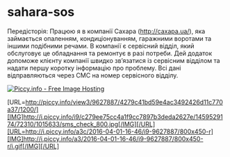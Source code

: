 # sahara-sos
Передісторія: Працюю я в компанії Сахара (http://caxapa.ua/), яка займається опаленням, кондиціонуванням, гаражними воротами та іншими подібними речами. В компанії є сервісний відділ, який обслуговує це обладнання та ремонтує в разі потреби. 
Дей додаток допоможе клієнту компанії швидко зв’язатися із сервісним відділом та надати першу коротку інформацію про проблему. Всі дані відправляються через СМС на номер сервісного відділу.

<a href="http://piccy.info/view3/9610269/6632a732e1b034784e1483726035b640/1200/" target="_blank"><img src="http://i.piccy.info/i9/57bae9fed34942299f0044db1ff87ce7/1459193848/83806/456596/1_800.jpg" alt="Piccy.info - Free Image Hosting" border="0" /></a><a href="http://i.piccy.info/a3c/2016-03-28-19-37/i9-9610269/800x450-r" target="_blank"><img src="http://i.piccy.info/a3/2016-03-28-19-37/i9-9610269/800x450-r/i.gif" alt="" border="0" /></a>

[URL=http://piccy.info/view3/9627887/4279c41bd59e4ac3492426d11c770a37/1200/][IMG]http://i.piccy.info/i9/c279ee75cc4a1f9cc7897b3deda2627e/1459529174/72310/1015633/sms_check_800.jpg[/IMG][/URL][URL=http://i.piccy.info/a3c/2016-04-01-16-46/i9-9627887/800x450-r][IMG]http://i.piccy.info/a3/2016-04-01-16-46/i9-9627887/800x450-r/i.gif[/IMG][/URL]
